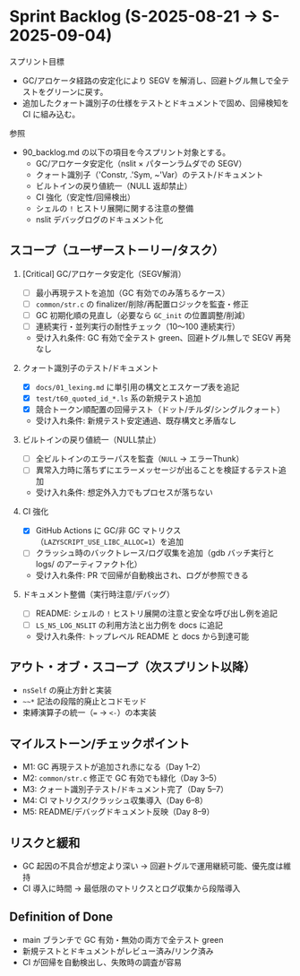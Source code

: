 # Sprint Backlog (S-2025-08-21 → S-2025-09-04)

スプリント目標
- GC/アロケータ経路の安定化により SEGV を解消し、回避トグル無しで全テストをグリーンに戻す。
- 追加したクォート識別子の仕様をテストとドキュメントで固め、回帰検知を CI に組み込む。

参照
- 90_backlog.md の以下の項目を今スプリント対象とする。
  - GC/アロケータ安定化（nslit × パターンラムダでの SEGV）
  - クォート識別子（'Constr, .'Sym, ~'Var）のテスト/ドキュメント
  - ビルトインの戻り値統一（NULL 返却禁止）
  - CI 強化（安定性/回帰検出）
  - シェルの `!` ヒストリ展開に関する注意の整備
  - nslit デバッグログのドキュメント化

## スコープ（ユーザーストーリー/タスク）

1. [Critical] GC/アロケータ安定化（SEGV解消）
   - [ ] 最小再現テストを追加（GC 有効でのみ落ちるケース）
   - [ ] `common/str.c` の finalizer/削除/再配置ロジックを監査・修正
   - [ ] GC 初期化順の見直し（必要なら `GC_init` の位置調整/削減）
   - [ ] 連続実行・並列実行の耐性チェック（10〜100 連続実行）
   - 受け入れ条件: GC 有効で全テスト green、回避トグル無しで SEGV 再発なし

2. クォート識別子のテスト/ドキュメント
   - [x] `docs/01_lexing.md` に単引用の構文とエスケープ表を追記
   - [x] `test/t60_quoted_id_*.ls` 系の新規テスト追加
   - [x] 競合トークン順配置の回帰テスト（ドット/チルダ/シングルクォート）
   - 受け入れ条件: 新規テスト安定通過、既存構文と矛盾なし

3. ビルトインの戻り値統一（NULL禁止）
   - [ ] 全ビルトインのエラーパスを監査（`NULL` → エラーThunk）
   - [ ] 異常入力時に落ちずにエラーメッセージが出ることを検証するテスト追加
   - 受け入れ条件: 想定外入力でもプロセスが落ちない

4. CI 強化
   - [x] GitHub Actions に GC/非 GC マトリクス（`LAZYSCRIPT_USE_LIBC_ALLOC=1`）を追加
   - [ ] クラッシュ時のバックトレース/ログ収集を追加（gdb バッチ実行と logs/ のアーティファクト化）
   - 受け入れ条件: PR で回帰が自動検出され、ログが参照できる

5. ドキュメント整備（実行時注意/デバッグ）
   - [ ] README: シェルの `!` ヒストリ展開の注意と安全な呼び出し例を追記
   - [ ] `LS_NS_LOG_NSLIT` の利用方法と出力例を docs に追記
   - 受け入れ条件: トップレベル README と docs から到達可能

## アウト・オブ・スコープ（次スプリント以降）
- `nsSelf` の廃止方針と実装
- `~~*` 記法の段階的廃止とコドモッド
- 束縛演算子の統一（`=` → `<-`）の本実装

## マイルストーン/チェックポイント
- M1: GC 再現テストが追加され赤になる（Day 1–2）
- M2: `common/str.c` 修正で GC 有効でも緑化（Day 3–5）
- M3: クォート識別子テスト/ドキュメント完了（Day 5–7）
- M4: CI マトリクス/クラッシュ収集導入（Day 6–8）
- M5: README/デバッグドキュメント反映（Day 8–9）

## リスクと緩和
- GC 起因の不具合が想定より深い → 回避トグルで運用継続可能、優先度は維持
- CI 導入に時間 → 最低限のマトリクスとログ収集から段階導入

## Definition of Done
- main ブランチで GC 有効・無効の両方で全テスト green
- 新規テストとドキュメントがレビュー済み/リンク済み
- CI が回帰を自動検出し、失敗時の調査が容易
